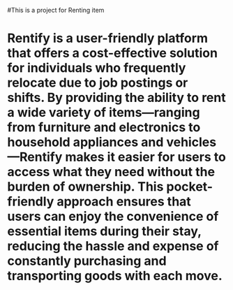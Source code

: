 #This is a project for Renting item
# Rentify is a user-friendly platform that offers a cost-effective solution for individuals who frequently relocate due to job postings or shifts. By providing the ability to rent a wide variety of items—ranging from furniture and electronics to household appliances and vehicles—Rentify makes it easier for users to access what they need without the burden of ownership. This pocket-friendly approach ensures that users can enjoy the convenience of essential items during their stay, reducing the hassle and expense of constantly purchasing and transporting goods with each move.
